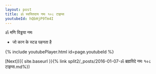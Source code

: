 ```yaml
---
layout: post
title: ॐ स्वस्तिदाय नमः १०८ टाइम्स
youtubeId: hQbHjP9Tm4I
---
```

 
 
 ॐ मणि विड्ढया नमः  
 
 -  जो कान के स्टड पहनता है 
 
  
 
  
 
 
 
 
 
 


{% include youtubePlayer.html id=page.youtubeId %}
 
[Next]({{ site.baseurl }}{% link  split2/_posts/2016-01-07-ॐ ब्रह्मविदे नमः १०८ टाइम्स.md%})
 
